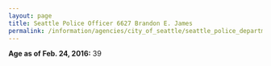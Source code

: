```yaml
---
layout: page
title: Seattle Police Officer 6627 Brandon E. James
permalink: /information/agencies/city_of_seattle/seattle_police_department/copbook/6627/
---
```


**Age as of Feb. 24, 2016:** 39
